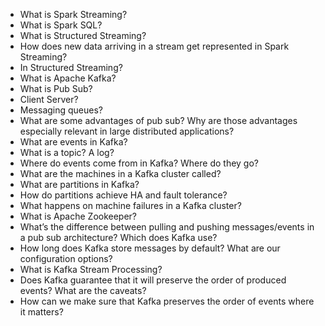 - What is Spark Streaming?
- What is Spark SQL?
- What is Structured Streaming?
- How does new data arriving in a stream get represented in Spark Streaming?
- In Structured Streaming?
- What is Apache Kafka?
- What is Pub Sub?
- Client Server?
- Messaging queues?
- What are some advantages of pub sub?  Why are those advantages especially relevant in large distributed applications?
- What are events in Kafka?
- What is a topic?  A log?
- Where do events come from in Kafka?  Where do they go?
- What are the machines in a Kafka cluster called?
- What are partitions in Kafka?
- How do partitions achieve HA and fault tolerance?
- What happens on machine failures in a Kafka cluster?
- What is Apache Zookeeper?
- What’s the difference between pulling and pushing messages/events in a pub sub architecture?  Which does Kafka use?
- How long does Kafka store messages by default?  What are our configuration options?
- What is Kafka Stream Processing?
- Does Kafka guarantee that it will preserve the order of produced events?  What are the caveats?
- How can we make sure that Kafka preserves the order of events where it matters?